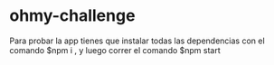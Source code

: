# ohmy-challenge

Para probar la app tienes que instalar todas las dependencias con el comando $npm i ,
y luego correr el comando $npm start